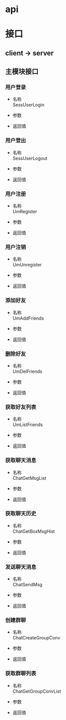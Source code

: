 api
===

# 接口

## client -> server

## 主模块接口

### 用户登录
* 名称  
SessUserLogin

* 参数

* 返回值

### 用户登出
* 名称  
SessUserLogout

* 参数

* 返回值


### 用户注册
* 名称  
UmRegister

* 参数

* 返回值

### 用户注销
* 名称  
UmUnregister

* 参数

* 返回值

### 添加好友
* 名称  
UmAddFriends

* 参数

* 返回值

### 删除好友
* 名称  
UmDelFriends

* 参数

* 返回值

### 获取好友列表
* 名称  
UmListFriends

* 参数

* 返回值


### 获取聊天消息
* 名称  
ChatGetMsgList

* 参数

* 返回值

### 获取聊天历史
* 名称  
ChatGetBoxMsgHist

* 参数

* 返回值

### 发送聊天消息
* 名称  
ChatSendMsg

* 参数

* 返回值

### 创建群聊
* 名称  
ChatCreateGroupConv

* 参数

* 返回值

### 获取群聊列表
* 名称  
ChatGetGroupConvList

* 参数

* 返回值
